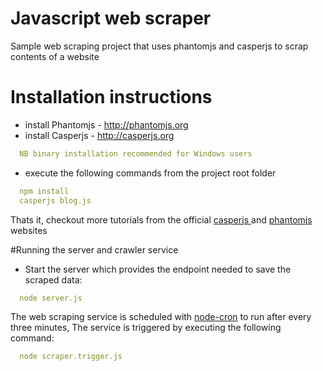 # Javascript web scraper 
Sample web scraping project that uses phantomjs and casperjs to scrap contents of a website

# Installation instructions
- install Phantomjs - http://phantomjs.org
- install Casperjs - http://casperjs.org 
``` yaml 
  NB binary installation recommended for Windows users
```
 - execute the following commands from the project root folder
```yaml
  npm install
  casperjs blog.js
```
Thats it, checkout more tutorials from the official <a href="http://docs.casperjs.org/en/latest/quickstart.html"> casperjs </a> 
and <a href="http://phantomjs.org/quick-start.html"> phantomjs </a> websites

#Running the server and crawler service
- Start the server which provides the endpoint needed to save the scraped data:

```yaml
  node server.js
```

The web scraping service is scheduled with <a href='https://www.npmjs.com/package/node-cron'> node-cron</a> to run after every three minutes, The service is triggered by executing the following command:

```yaml
  node scraper.trigger.js 
```
  

